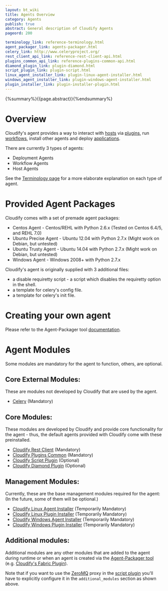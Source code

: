 ```yaml
---
layout: bt_wiki
title: Agents Overview
category: Agents
publish: true
abstract: General description of Cloudify Agents
pageord: 200

terminology_link: reference-terminology.html
agent_packager_link: agents-packager.html
celery_link: http://www.celeryproject.org/
rest_client_api_link: reference-rest-client-api.html
plugins_common_api_link: reference-plugins-common-api.html
diamond_plugin_link: plugin-diamond.html
script_plugin_link: plugin-script.html
linux_agent_installer_link: plugin-linux-agent-installer.html
windows_agent_installer_link: plugin-windows-agent-installer.html
plugin_installer_link: plugin-installer-plugin.html
---
```

{%summary%}{{page.abstract}}{%endsummary%}

# Overview

Cloudify's agent provides a way to interact with [hosts]({{page.terminology_link}}#host) via [plugins]({{page.terminology_link}}#plugin), run [workflows]({{page.terminology_link}}#workflow), install other agents and deploy [applications]({{page.terminology_link}}#application).

There are currently 3 types of agents:

* Deployment Agents
* Workflow Agents
* Host Agents

See the [Terminology page]({{page.terminology_link}}#agent) for a more elaborate explanation on each type of agent.

# Provided Agent Packages

Cloudify comes with a set of premade agent packages:

* Centos Agent - Centos/REHL with Python 2.6.x (Tested on Centos 6.4/5, and REHL 7.0)
* Ubuntu Precise Agent - Ubuntu 12.04 with Python 2.7.x (Might work on Debian, but untested)
* Ubuntu Trusty Agent - Ubuntu 14.04 with Python 2.7.x (Might work on Debian, but untested)
* Windows Agent - Windows 2008+ with Python 2.7.x

Cloudify's agent is originally supplied with 3 additional files:

- a disable requiretty script - a script which disables the requiretty option in the shell.
- a template for celery's config file.
- a template for celery's init file.

# Creating your own agent

Please refer to the Agent-Packager tool [documentation]({{page.agent_packager_link}}).

# Agent Modules

Some modules are mandatory for the agent to function, others, are optional.

## Core External Modules:

These are modules not developed by Cloudify that are used by the agent.

- [Celery]({{page.celery_link}}) (Mandatory)

## Core Modules:

These modules are developed by Cloudify and provide core functionality for the agent - thus, the default agents provided with Cloudify come with these preinstalled.

- [Cloudify Rest Client]({{page.rest_client_api_link}}) (Mandatory)
- [Cloudify Plugins Common]({{page.plugins_common_api_link}}) (Mandatory)
- [Cloudify Script Plugin]({{page.script_plugin_link}}) (Optional)
- [Cloudify Diamond Plugin]({{page.diamond_plugin_link}}) (Optional)

## Management Modules:

Currently, these are the base management modules required for the agent:
(In the future, some of them will be optional.)

- [Cloudify Linux Agent Installer]({{page.linux_agent_installer_link}}) (Temporarily Mandatory)
- [Cloudify Linux Plugin Installer]({{page.plugin_installer_link}}) (Temporarily Mandatory)
- [Cloudify Windows Agent Installer]({{page.windows_agent_installer_link}}) (Temporarily Mandatory)
- [Cloudify Windows Plugin Installer]({{page.plugin_installer_link}}) (Temporarily Mandatory)

## Additional modules:

Additional modules are any other modules that are added to the agent during runtime or when an agent is created via the [Agent-Packager tool]({{page.agent_packager_link}}) (e.g. [Cloudify's Fabric Plugin](plugin-fabric.html)).

Note that if you want to use the [ZeroMQ](https://github.com/zeromq/pyzmq) proxy in the [script plugin]({{page.script_plugin_link}}) you'll have to explicitly configure it in the `additional_modules` section as shown above.